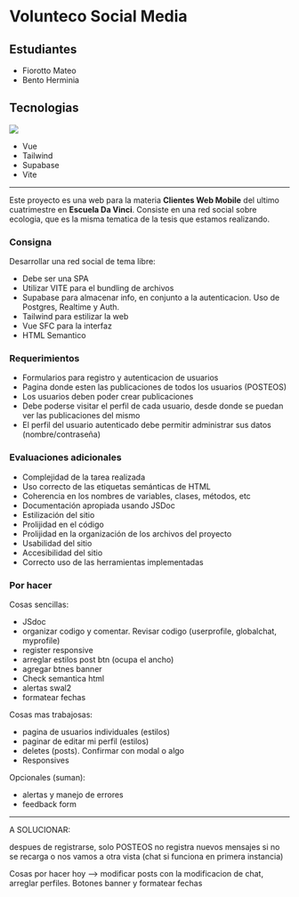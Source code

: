 # Volunteco Social Media

## Estudiantes
- Fiorotto Mateo
- Bento Herminia

## Tecnologias
<p class="technologies">
  <a href="https://skillicons.dev">
    <img src="https://skillicons.dev/icons?i=vue,tailwind,supabase,vite" />
  </a>
</p>

- Vue
- Tailwind
- Supabase
- Vite

---

Este proyecto es una web para la materia **Clientes Web Mobile** del ultimo cuatrimestre en **Escuela Da Vinci**.
Consiste en una red social sobre ecologia, que es la misma tematica de la tesis que estamos realizando.

### Consigna
Desarrollar una red social de tema libre:
- Debe ser una SPA
- Utilizar VITE para el bundling de archivos
- Supabase para almacenar info, en conjunto a la autenticacion. Uso de Postgres, Realtime y Auth.
- Tailwind para estilizar la web
- Vue SFC para la interfaz
- HTML Semantico

### Requerimientos
- Formularios para registro y autenticacion de usuarios
- Pagina donde esten las publicaciones de todos los usuarios (POSTEOS)
- Los usuarios deben poder crear publicaciones
- Debe poderse visitar el perfil de cada usuario, desde donde se puedan ver las publicaciones del mismo
- El perfil del usuario autenticado debe permitir administrar sus datos (nombre/contraseña)

### Evaluaciones adicionales
- Complejidad de la tarea realizada
- Uso correcto de las etiquetas semánticas de HTML
- Coherencia en los nombres de variables, clases, métodos, etc
- Documentación apropiada usando JSDoc
- Estilización del sitio
- Prolijidad en el código
- Prolijidad en la organización de los archivos del proyecto
- Usabilidad del sitio
- Accesibilidad del sitio
- Correcto uso de las herramientas implementadas

### Por hacer

Cosas sencillas:
- JSdoc
- organizar codigo y comentar. Revisar codigo (userprofile, globalchat, myprofile)
- register responsive
- arreglar estilos post btn (ocupa el ancho)
- agregar btnes banner
- Check semantica html
- alertas swal2
- formatear fechas

Cosas mas trabajosas:
- pagina de usuarios individuales (estilos)
- paginar de editar mi perfil (estilos)
- deletes (posts). Confirmar con modal o algo
- Responsives

Opcionales (suman):
- alertas y manejo de errores
- feedback form

---

A SOLUCIONAR:

despues de registrarse, solo POSTEOS no registra nuevos mensajes si no se recarga
o nos vamos a otra vista (chat si funciona en primera instancia)

Cosas por hacer hoy --> modificar posts con la modificacion de chat, arreglar perfiles. Botones banner y formatear fechas